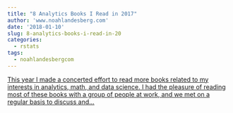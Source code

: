 ```yaml
---
title: "8 Analytics Books I Read in 2017"
author: 'www.noahlandesberg.com'
date: '2018-01-10'
slug: 8-analytics-books-i-read-in-20
categories:
  - rstats
tags:
  - noahlandesbergcom
---
```


[This year I made a concerted effort to read more books related to my interests in analytics, math, and data science. I had the pleasure of reading most of these books with a group of people at work, and we met on a regular basis to discuss and...<click to read more>](https://noahlandesberg.com/post/8-analytics-books-i-read-in-2017/)


